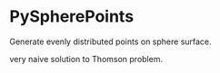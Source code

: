 # PySpherePoints
Generate evenly distributed points on sphere surface.

very naive solution to Thomson problem.